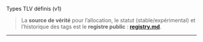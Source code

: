 Types TLV définis (v1)

> La **source de vérité** pour l’allocation, le statut (stable/expérimental) et l’historique des tags est le **registre public** : **[registry.md](./registry.md)**.

---